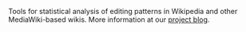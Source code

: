 Tools for statistical analysis of editing patterns in Wikipedia and other MediaWiki-based wikis. More information at our [project blog](http://cis-india.org/research/cis-raw/histories-of-the-internet/wiki-analysis-and-assist).